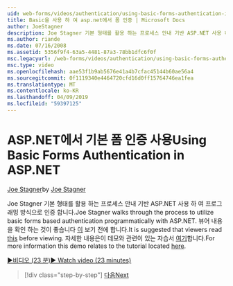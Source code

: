 ```yaml
---
uid: web-forms/videos/authentication/using-basic-forms-authentication-in-aspnet
title: Basic을 사용 하 여 asp.net에서 폼 인증 | Microsoft Docs
author: JoeStagner
description: Joe Stagner 기본 형태를 활용 하는 프로세스 안내 기반 ASP.NET 사용 하 여 프로그래밍 방식으로 인증 합니다. 뷰어이 전에이 내용을 확인 하는 것이 좋습니다는 중...
ms.author: riande
ms.date: 07/16/2008
ms.assetid: 5356f9f4-63a5-4481-87a3-78bb1dfc6f0f
msc.legacyurl: /web-forms/videos/authentication/using-basic-forms-authentication-in-aspnet
msc.type: video
ms.openlocfilehash: aae53f1b9ab5676e41a4b7cfac45144b60ae56a4
ms.sourcegitcommit: 0f1119340e4464720cfd16d0ff15764746ea1fea
ms.translationtype: MT
ms.contentlocale: ko-KR
ms.lasthandoff: 04/09/2019
ms.locfileid: "59397125"
---
```

# <a name="using-basic-forms-authentication-in-aspnet"></a><span data-ttu-id="69287-104">ASP.NET에서 기본 폼 인증 사용</span><span class="sxs-lookup"><span data-stu-id="69287-104">Using Basic Forms Authentication in ASP.NET</span></span>

<span data-ttu-id="69287-105">[Joe Stagner](https://github.com/JoeStagner)</span><span class="sxs-lookup"><span data-stu-id="69287-105">by [Joe Stagner](https://github.com/JoeStagner)</span></span>

<span data-ttu-id="69287-106">Joe Stagner 기본 형태를 활용 하는 프로세스 안내 기반 ASP.NET 사용 하 여 프로그래밍 방식으로 인증 합니다.</span><span class="sxs-lookup"><span data-stu-id="69287-106">Joe Stagner walks through the process to utilize basic forms based authentication programmatically with ASP.NET.</span></span> <span data-ttu-id="69287-107">뷰어 내용을 확인 하는 것이 좋습니다 [이](../../overview/older-versions-security/introduction/security-basics-and-asp-net-support-vb.md) 보기 전에 합니다.</span><span class="sxs-lookup"><span data-stu-id="69287-107">It is suggested that viewers read [this](../../overview/older-versions-security/introduction/security-basics-and-asp-net-support-vb.md) before viewing.</span></span> <span data-ttu-id="69287-108">자세한 내용은이 데모와 관련이 있는 자습서 [여기](../../overview/older-versions-security/introduction/an-overview-of-forms-authentication-vb.md)합니다.</span><span class="sxs-lookup"><span data-stu-id="69287-108">For more information this demo relates to the tutorial located [here](../../overview/older-versions-security/introduction/an-overview-of-forms-authentication-vb.md).</span></span>

[<span data-ttu-id="69287-109">&#9654;비디오 (23 분)</span><span class="sxs-lookup"><span data-stu-id="69287-109">&#9654; Watch video (23 minutes)</span></span>](https://channel9.msdn.com/Blogs/ASP-NET-Site-Videos/using-basic-forms-authentication-in-aspnet)

> [!div class="step-by-step"]
> [<span data-ttu-id="69287-110">다음</span><span class="sxs-lookup"><span data-stu-id="69287-110">Next</span></span>](how-to-change-the-forms-authentication-properties.md)
